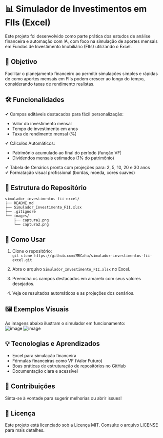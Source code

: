 
# 📊 Simulador de Investimentos em FIIs (Excel)

Este projeto foi desenvolvido como parte prática dos estudos de análise financeira e automação com IA, com foco na simulação de aportes mensais em Fundos de Investimento Imobiliário (FIIs) utilizando o Excel.

## 🎯 Objetivo

Facilitar o planejamento financeiro ao permitir simulações simples e rápidas de como aportes mensais em FIIs podem crescer ao longo do tempo, considerando taxas de rendimento realistas.

## 🛠 Funcionalidades

✔ Campos editáveis destacados para fácil personalização:  
- Valor do investimento mensal  
- Tempo de investimento em anos  
- Taxa de rendimento mensal (%)  

✔ Cálculos Automáticos:  
- Patrimônio acumulado ao final do período (função VF)  
- Dividendos mensais estimados (1% do patrimônio)  

✔ Tabela de Cenários pronta com projeções para: 2, 5, 10, 20 e 30 anos  
✔ Formatação visual profissional (bordas, moeda, cores suaves)  

## 📁 Estrutura do Repositório

```
simulador-investimentos-fii-excel/
├── README.md
├── Simulador_Investimento_FII.xlsx
├── .gitignore
└── images/
    ├── captura1.png
    └── captura2.png
```

## 🚀 Como Usar

1. Clone o repositório:  
   `git clone https://github.com/MRCahu/simulador-investimentos-fii-excel.git`  

2. Abra o arquivo `Simulador_Investimento_FII.xlsx` no Excel.  

3. Preencha os campos destacados em amarelo com seus valores desejados.  

4. Veja os resultados automáticos e as projeções dos cenários.  

## 🖼 Exemplos Visuais

As imagens abaixo ilustram o simulador em funcionamento:  
![image](https://github.com/user-attachments/assets/27ddc3f9-93fd-4cd6-a0ac-ace34ddb17f8)
![image](https://github.com/user-attachments/assets/a747e40c-559f-4d87-ab42-d0033dea49c3)

## 💡 Tecnologias e Aprendizados

- Excel para simulação financeira  
- Fórmulas financeiras como VF (Valor Futuro)  
- Boas práticas de estruturação de repositórios no GitHub  
- Documentação clara e acessível  

## 🤝 Contribuições

Sinta-se à vontade para sugerir melhorias ou abrir issues!  

## 📝 Licença

Este projeto está licenciado sob a Licença MIT. Consulte o arquivo LICENSE para mais detalhes.
